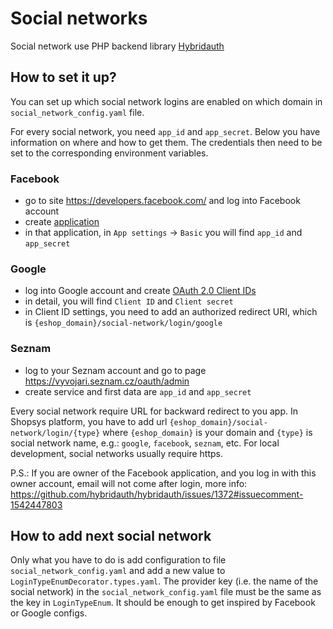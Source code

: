 # Social networks

Social network use PHP backend library [Hybridauth](https://hybridauth.github.io/)

## How to set it up?

You can set up which social network logins are enabled on which domain in `social_network_config.yaml` file.

For every social network, you need `app_id` and `app_secret`. Below you have information on where and how to get them. The credentials then need to be set to the corresponding environment variables.

### Facebook

-   go to site https://developers.facebook.com/ and log into Facebook account
-   create [application](https://developers.facebook.com/apps)
-   in that application, in `App settings` → `Basic` you will find `app_id` and `app_secret`

### Google

-   log into Google account and create [OAuth 2.0 Client IDs](https://console.cloud.google.com/apis/credentials)
-   in detail, you will find `Client ID` and `Client secret`
-   in Client ID settings, you need to add an authorized redirect URI, which is `{eshop_domain}/social-network/login/google`

### Seznam

-   log to your Seznam account and go to page https://vyvojari.seznam.cz/oauth/admin
-   create service and first data are `app_id` and `app_secret`

Every social network require URL for backward redirect to you app.
In Shopsys platform, you have to add url `{eshop_domain}/social-network/login/{type}` where `{eshop_domain}` is your domain and `{type}` is social network name, e.g.: `google`, `facebook`, `seznam`, etc.
For local development, social networks usually require https.

P.S.: If you are owner of the Facebook application, and you log in with this owner account, email will not come after login, more info: https://github.com/hybridauth/hybridauth/issues/1372#issuecomment-1542447803

## How to add next social network

Only what you have to do is add configuration to file `social_network_config.yaml` and add a new value to `LoginTypeEnumDecorator.types.yaml`.
The provider key (i.e. the name of the social network) in the `social_network_config.yaml` file must be the same as the key in `LoginTypeEnum`.
It should be enough to get inspired by Facebook or Google configs.
